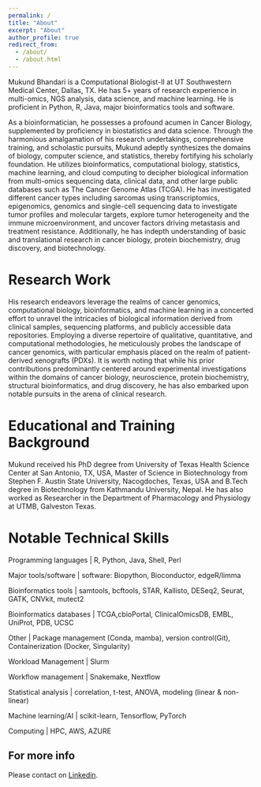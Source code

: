 ```yaml
---
permalink: /
title: "About"
excerpt: "About"
author_profile: true
redirect_from:
  - /about/
  - /about.html
---
```


Mukund Bhandari is a Computational Biologist-II at UT Southwestern Medical Center, Dallas, TX. He has 5+ years of research experience in multi-omics, NGS analysis, data science, and machine learning. He is proficient in Python, R, Java, major bioinformatics tools and software. 

As a bioinformatician, he possesses a profound acumen in Cancer Biology, supplemented by proficiency in biostatistics and data science. Through the harmonious amalgamation of his research undertakings, comprehensive training, and scholastic pursuits, Mukund adeptly synthesizes the domains of biology, computer science, and statistics, thereby fortifying his scholarly foundation. 
He utilizes bioinformatics, computational biology, statistics, machine learning, and cloud computing to decipher biological information from multi-omics sequencing data, clinical data, and other large public databases such as The Cancer Genome Atlas (TCGA). He has investigated different cancer types including sarcomas using transcriptomics, epigenomics, genomics and single-cell sequencing data to investigate tumor profiles and molecular targets, explore tumor heterogeneity and the immune microenvironment, and uncover factors driving metastasis and treatment resistance. Additionally, he has indepth understanding of basic and translational research in cancer biology, protein biochemistry, drug discovery, and biotechnology.

Research Work
======
His research endeavors leverage the realms of cancer genomics, computational biology, bioinformatics, and machine learning in a concerted effort to unravel the intricacies of biological information derived from clinical samples, sequencing platforms, and publicly accessible data repositories. Employing a diverse repertoire of qualitative, quantitative, and computational methodologies, he meticulously probes the landscape of cancer genomics, with particular emphasis placed on the realm of patient-derived xenografts (PDXs). It is worth noting that while his prior contributions predominantly centered around experimental investigations within the domains of cancer biology, neuroscience, protein biochemistry, structural bioinformatics, and drug discovery, he has also embarked upon notable pursuits in the arena of clinical research.

Educational and Training Background
======

Mukund received his PhD degree from University of Texas Health Science Center at San Antonio, TX, USA, Master of Science in Biotechnology from Stephen F. Austin State University, Nacogdoches, Texas, USA and B.Tech degree in Biotechnology from Kathmandu University, Nepal. He has also worked as Researcher in the Department of Pharmacology and Physiology at UTMB, Galveston Texas.

Notable Technical Skills
======

Programming languages    | R, Python, Java, Shell, Perl

Major tools/software     | software: Biopython, Bioconductor, edgeR/limma

Bioinformatics tools     | samtools, bcftools, STAR, Kallisto, DESeq2, Seurat, GATK, CNVkit, mutect2

Bioinformatics databases | TCGA,cbioPortal, ClinicalOmicsDB, EMBL, UniProt, PDB, UCSC

Other                    | Package management (Conda, mamba), version control(Git), Containerization (Docker, Singularity)

Workload Management      | Slurm

Workflow management      | Snakemake, Nextflow

Statistical analysis     | correlation, t-test, ANOVA, modeling (linear & non-linear)

Machine learning/AI      | scikit-learn, Tensorflow, PyTorch

Computing                | HPC, AWS, AZURE

For more info
------
Please contact on [Linkedin](https://www.linkedin.com/in/mukundbhandari/).
